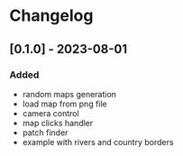 # Changelog
## [0.1.0] - 2023-08-01

### Added

- random maps generation
- load map from png file
- camera control
- map clicks handler
- patch finder
- example with rivers and country borders